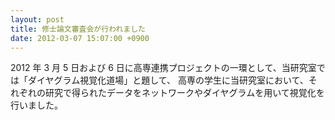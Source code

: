 ```yaml
---
layout: post
title: 修士論文審査会が行われました
date: 2012-03-07 15:07:00 +0900
---
```


2012 年 3 月 5 日および 6 日に高専連携プロジェクトの一環として、当研究室では「ダイヤグラム視覚化道場」と題して、
高専の学生に当研究室において、それぞれの研究で得られたデータをネットワークやダイヤグラムを用いて視覚化を行いました。